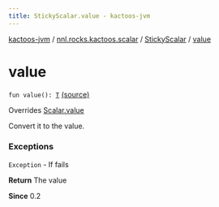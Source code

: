 ```yaml
---
title: StickyScalar.value - kactoos-jvm
---
```


[kactoos-jvm](../../index.html) / [nnl.rocks.kactoos.scalar](../index.html) / [StickyScalar](index.html) / [value](./value.html)

# value

`fun value(): `[`T`](index.html#T) [(source)](https://github.com/neonailol/kactoos/blob/master/kactoos-jvm/src/main/kotlin/nnl/rocks/kactoos/scalar/StickyScalar.kt#L37)

Overrides [Scalar.value](../../nnl.rocks.kactoos/-scalar/value.html)

Convert it to the value.

### Exceptions

`Exception` - If fails

**Return**
The value

**Since**
0.2

